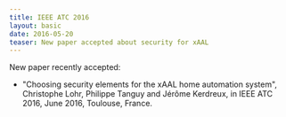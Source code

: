 ```yaml
---
title: IEEE ATC 2016 
layout: basic 
date: 2016-05-20
teaser: New paper accepted about security for xAAL
---
```


New paper recently accepted:

- "Choosing security elements for the xAAL home automation system", Christophe Lohr, Philippe Tanguy and Jérôme Kerdreux, in IEEE ATC 2016, June 2016, Toulouse, France.

